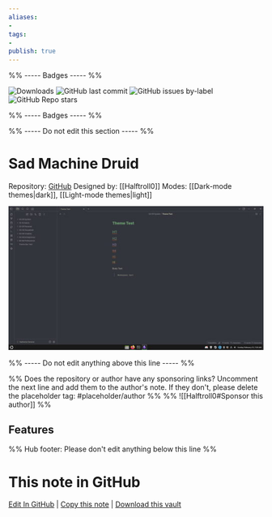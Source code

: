 ```yaml
---
aliases:
- 
tags: 
- 
publish: true
---
```


%% ----- Badges ----- %%

![Downloads](https://img.shields.io/badge/downloads-391-573E7A?style=for-the-badge&logo=)
![GitHub last commit](https://img.shields.io/github/last-commit/Halftroll0/Sad-Machine-Druid?color=573E7A&label=last%20update&logo=github&style=for-the-badge)
![GitHub issues by-label](https://img.shields.io/github/issues/Halftroll0/Sad-Machine-Druid/help%20wanted?color=573E7A&logo=github&style=for-the-badge) 
![GitHub Repo stars](https://img.shields.io/github/stars/Halftroll0/Sad-Machine-Druid?color=573E7A&logo=github&style=for-the-badge)

%% ----- Badges ----- %%

%% ----- Do not edit this section ----- %%

# Sad Machine Druid

Repository: [GitHub](https://github.com/Halftroll0/Sad-Machine-Druid)
Designed by: [[Halftroll0]]
Modes: [[Dark-mode themes|dark]], [[Light-mode themes|light]]



![screenshot](https://github.com/Halftroll0/Sad-Machine-Druid/raw/HEAD/sad_machine_druid_screenshot_v1.jpg)

%% ----- Do not edit anything above this line ----- %% 

%% Does the repository or author have any sponsoring links? Uncomment the next line and add them to the author's note. If they don't, please delete the placeholder tag: #placeholder/author %%
%% ![[Halftroll0#Sponsor this author]] %%


## Features



%% Hub footer: Please don't edit anything below this line %%

# This note in GitHub

<span class="git-footer">[Edit In GitHub](https://github.dev/obsidian-community/obsidian-hub/blob/main/02%20-%20Community%20Expansions/02.05%20All%20Community%20Expansions/Themes/Sad%20Machine%20Druid.md "git-hub-edit-note") | [Copy this note](https://raw.githubusercontent.com/obsidian-community/obsidian-hub/main/02%20-%20Community%20Expansions/02.05%20All%20Community%20Expansions/Themes/Sad%20Machine%20Druid.md "git-hub-copy-note") | [Download this vault](https://github.com/obsidian-community/obsidian-hub/archive/refs/heads/main.zip "git-hub-download-vault") </span>
